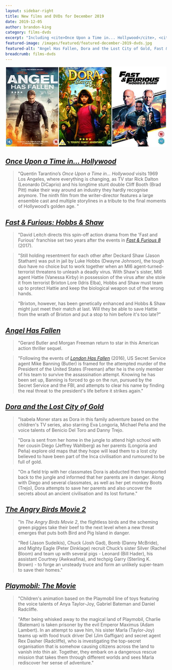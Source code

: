```yaml
---
layout: sidebar-right
title: New films and DVDs for December 2019
date: 2019-12-05
author: brandon-king
category: films-dvds
excerpt: "Including <cite>Once Upon a Time in... Hollywood</cite>, <cite>Fast & Furious: Hobbs & Shaw</cite> and <cite>Dora and the Lost City of Gold</cite>."
featured-image: /images/featured/featured-december-2019-dvds.jpg
featured-alt: "Angel Has Fallen, Dora and the Lost City of Gold, Fast & Furious: Hobbs & Shaw"
breadcrumb: films-dvds
---
```


![Angel Has Fallen, Dora and the Lost City of Gold, Fast & Furious: Hobbs & Shaw](/images/featured/featured-december-2019-dvds.jpg)

## [<cite>Once Upon a Time in... Hollywood</cite>](https://suffolk.spydus.co.uk/cgi-bin/spydus.exe/ENQ/OPAC/BIBENQ?BRN=2685350)

> "Quentin Tarantino’s <cite>Once Upon a Time in... Hollywood</cite> visits 1969 Los Angeles, where everything is changing, as TV star Rick Dalton (Leonardo DiCaprio) and his longtime stunt double Cliff Booth (Brad Pitt) make their way around an industry they hardly recognise anymore. The ninth film from the writer-director features a large ensemble cast and multiple storylines in a tribute to the final moments of Hollywood’s golden age. "

## [<cite>Fast & Furious: Hobbs & Shaw</cite>](https://suffolk.spydus.co.uk/cgi-bin/spydus.exe/ENQ/OPAC/BIBENQ?BRN=2678175)

> "David Leitch directs this spin-off action drama from the 'Fast and Furious' franchise set two years after the events in [<cite>Fast & Furious 8</cite>](https://suffolk.spydus.co.uk/cgi-bin/spydus.exe/ENQ/OPAC/BIBENQ?BRN=2299754) (2017).

> "Still holding resentment for each other after Deckard Shaw (Jason Statham) was put in jail by Luke Hobbs (Dwayne Johnson), the tough duo have no choice but to work together when an MI6 agent-turned-terrorist threatens to unleash a deadly virus. With Shaw's sister, MI6 agent Hattie (Vanessa Kirby) in possession of the virus after she stole it from terrorist Brixton Lore (Idris Elba), Hobbs and Shaw must team up to protect Hattie and keep the biological weapon out of the wrong hands.

> "Brixton, however, has been genetically enhanced and Hobbs & Shaw might just meet their match at last. Will they be able to save Hattie from the wrath of Brixton and put a stop to him before it's too late?"

## [<cite>Angel Has Fallen</cite>](https://suffolk.spydus.co.uk/cgi-bin/spydus.exe/ENQ/OPAC/BIBENQ?BRN=2665583)

> "Gerard Butler and Morgan Freeman return to star in this American action thriller sequel.

> "Following the events of [<cite>London Has Fallen</cite>](https://suffolk.spydus.co.uk/cgi-bin/spydus.exe/ENQ/OPAC/BIBENQ?BRN=1978576) (2016), US Secret Service agent Mike Banning (Butler) is framed for the attempted murder of the President of the United States (Freeman) after he is the only member of his team to survive the assassination attempt. Knowing he has been set up, Banning is forced to go on the run, pursued by the Secret Service and the FBI, and attempts to clear his name by finding the real threat to the president's life before it strikes again."

## [<cite>Dora and the Lost City of Gold</cite>](https://suffolk.spydus.co.uk/cgi-bin/spydus.exe/ENQ/OPAC/BIBENQ?BRN=2681336)

> "Isabela Moner stars as Dora in this family adventure based on the children's TV series, also starring Eva Longoria, Michael Peña and the voice talents of Benicio Del Toro and Danny Trejo.

> "Dora is sent from her home in the jungle to attend high school with her cousin Diego (Jeffrey Wahlberg) as her parents (Longoria and Peña) explore old maps that they hope will lead them to a lost city believed to have been part of the Inca civilisation and rumoured to be full of gold.

> "On a field trip with her classmates Dora is abducted then transported back to the jungle and informed that her parents are in danger. Along with Diego and several classmates, as well as her pet monkey Boots (Trejo), Dora attempts to save her parents and also uncover the secrets about an ancient civilisation and its lost fortune."

## [<cite>The Angry Birds Movie 2</cite>](https://suffolk.spydus.co.uk/cgi-bin/spydus.exe/ENQ/OPAC/BIBENQ?BRN=2685345)

> "In <cite>The Angry Birds Movie 2</cite>, the flightless birds and the scheming green piggies take their beef to the next level when a new threat emerges that puts both Bird and Pig Island in danger.

> "Red (Jason Sudeikis), Chuck (Josh Gad), Bomb (Danny McBride), and Mighty Eagle (Peter Dinklage) recruit Chuck’s sister Silver (Rachel Bloom) and team up with several pigs - Leonard (Bill Hader), his assistant Courtney (Awkwafina), and techpig Garry (Sterling K. Brown) - to forge an unsteady truce and form an unlikely super-team to save their homes."

## [<cite>Playmobil: The Movie</cite>](https://suffolk.spydus.co.uk/cgi-bin/spydus.exe/ENQ/OPAC/BIBENQ?BRN=2669228)

> "Children's animation based on the Playmobil line of toys featuring the voice talents of Anya Taylor-Joy, Gabriel Bateman and Daniel Radcliffe.

> "After being whisked away to the magical land of Playmobil, Charlie (Bateman) is taken prisoner by the evil Emperor Maximus (Adam Lambert). In an attempt to save him, his sister Marla (Taylor-Joy) teams up with food truck driver Del (Jim Gaffigan) and secret agent Rex Dasher (Radcliffe), who is investigating the top-secret organisation that is somehow causing citizens across the land to vanish into thin air. Together, they embark on a dangerous rescue mission that takes them through different worlds and sees Marla rediscover her sense of adventure."
